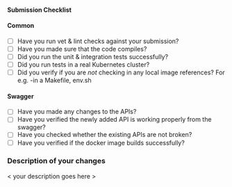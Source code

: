 #### Submission Checklist

#### Common
* [ ] Have you run vet & lint checks against your submission?
* [ ] Have you made sure that the code compiles?
* [ ] Did you run the unit & integration tests successfully?
* [ ] Did you run tests in a real Kubernetes cluster?
* [ ] Did you verify if you are _not_ checking in any local image references? For e.g. -in a Makefile, env.sh

#### Swagger
* [ ] Have you made any changes to the APIs?
* [ ] Have you verified the newly added API is working properly from the swagger?
* [ ] Have you checked whether the existing APIs are not broken?
* [ ] Have you verified if the docker image builds successfully?

### Description of your changes
< your description goes here >

